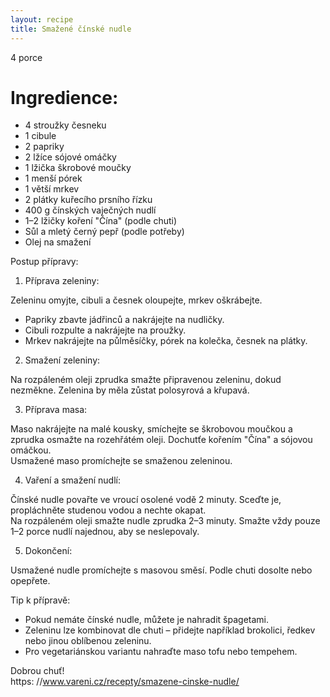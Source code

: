 ```yaml
---
layout: recipe
title: Smažené čínské nudle
---
```

4 porce  


# Ingredience:
  
- 4 stroužky česneku  
- 1 cibule  
- 2  papriky
- 2 lžíce sójové omáčky  
- 1 lžička škrobové moučky    
- 1 menší pórek  
- 1 větší mrkev  
- 2 plátky kuřecího prsního řízku  
- 400 g čínských vaječných nudlí  
- 1–2 lžičky koření "Čína" (podle chuti)  
- Sůl a mletý černý pepř (podle potřeby)  
- Olej na smažení  

Postup přípravy:
  

1. Příprava zeleniny:

Zeleninu omyjte, cibuli a česnek oloupejte, mrkev oškrábejte.  
   - Papriky zbavte jádřinců a nakrájejte na nudličky.  
   - Cibuli rozpulte a nakrájejte na proužky.  
   - Mrkev nakrájejte na půlměsíčky, pórek na kolečka, česnek na plátky.  

2. Smažení zeleniny:

Na rozpáleném oleji zprudka smažte připravenou zeleninu, dokud nezměkne. Zelenina by měla zůstat polosyrová a křupavá.  

3. Příprava masa:
  
Maso nakrájejte na malé kousky, smíchejte se škrobovou moučkou a zprudka osmažte na rozehřátém oleji. Dochutťe kořením "Čína" a sójovou omáčkou.  
Usmažené maso promíchejte se smaženou zeleninou.  

4. Vaření a smažení nudlí:

Čínské nudle povařte ve vroucí osolené vodě 2 minuty. Sceďte je, propláchněte studenou vodou a nechte okapat.  
Na rozpáleném oleji smažte nudle zprudka 2–3 minuty. Smažte vždy pouze 1–2 porce nudlí najednou, aby se neslepovaly.  

5. Dokončení:
  
Usmažené nudle promíchejte s masovou směsí. Podle chuti dosolte nebo opepřete.  

Tip k přípravě:
  
- Pokud nemáte čínské nudle, můžete je nahradit špagetami.  
- Zeleninu lze kombinovat dle chuti – přidejte například brokolici, ředkev nebo jinou oblíbenou zeleninu.  
- Pro vegetariánskou variantu nahraďte maso tofu nebo tempehem.  

Dobrou chuť!  
https:
//www.vareni.cz/recepty/smazene-cinske-nudle/
